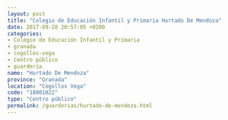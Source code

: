 ```yaml
---
layout: post
title: "Colegio de Educación Infantil y Primaria Hurtado De Mendoza"
date: 2017-09-20 20:57:05 +0200
categories:
- Colegio de Educación Infantil y Primaria
- granada
- cogollos-vega
- Centro público
- guarderia
name: "Hurtado De Mendoza"
province: "Granada"
location: "Cogollos Vega"
code: "18001822"
type: "Centro público"
permalink: /guarderias/hurtado-de-mendoza.html
---
```

